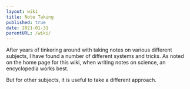 ```yaml
---
layout: wiki
title: Note Taking
published: true
date: 2021-01-31
parentURL: /wiki/
---
```


After years of tinkering around with taking notes on various different
subjects, I have found a number of different systems and tricks. As
noted on the home page for this wiki, when writing notes on science, an
encyclopedia works best.

But for other subjects, it is useful to take a different approach.
